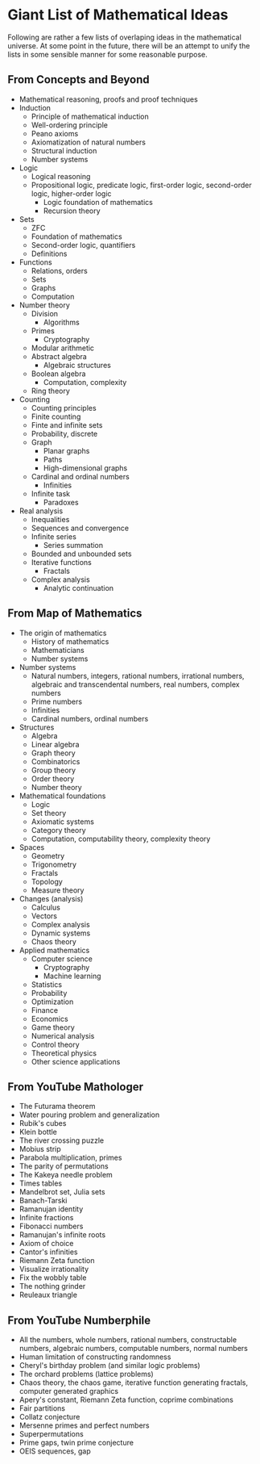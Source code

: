 # Giant List of Mathematical Ideas

Following are rather a few lists of overlaping ideas in the mathematical universe. At some point in the future, there will be an attempt to unify the lists in some sensible manner for some reasonable purpose.

## From Concepts and Beyond

- Mathematical reasoning, proofs and proof techniques
- Induction
  - Principle of mathematical induction
  - Well-ordering principle
  - Peano axioms
  - Axiomatization of natural numbers
  - Structural induction
  - Number systems
- Logic
  - Logical reasoning
  - Propositional logic, predicate logic, first-order logic, second-order logic, higher-order logic
    - Logic foundation of mathematics
    - Recursion theory
- Sets
  - ZFC
  - Foundation of mathematics
  - Second-order logic, quantifiers
  - Definitions
- Functions
  - Relations, orders
  - Sets
  - Graphs
  - Computation
- Number theory
  - Division
    - Algorithms
  - Primes
    - Cryptography
  - Modular arithmetic
  - Abstract algebra
    - Algebraic structures
  - Boolean algebra
    - Computation, complexity
  - Ring theory
- Counting
  - Counting principles
  - Finite counting
  - Finte and infinite sets
  - Probability, discrete
  - Graph
    - Planar graphs
    - Paths
    - High-dimensional graphs
  - Cardinal and ordinal numbers
    - Infinities
  - Infinite task
    - Paradoxes
- Real analysis
  - Inequalities
  - Sequences and convergence
  - Infinite series
    - Series summation
  - Bounded and unbounded sets
  - Iterative functions
    - Fractals
  - Complex analysis
    - Analytic continuation

## From Map of Mathematics

- The origin of mathematics
  - History of mathematics
  - Mathematicians
  - Number systems
- Number systems
  - Natural numbers, integers, rational numbers, irrational numbers, algebraic and transcendental numbers, real numbers, complex numbers
  - Prime numbers
  - Infinities
  - Cardinal numbers, ordinal numbers
- Structures
  - Algebra
  - Linear algebra
  - Graph theory
  - Combinatorics
  - Group theory
  - Order theory
  - Number theory
- Mathematical foundations
  - Logic
  - Set theory
  - Axiomatic systems
  - Category theory
  - Computation, computability theory, complexity theory
- Spaces
  - Geometry
  - Trigonometry
  - Fractals
  - Topology
  - Measure theory
- Changes (analysis)
  - Calculus
  - Vectors
  - Complex analysis
  - Dynamic systems
  - Chaos theory
- Applied mathematics
  - Computer science
    - Cryptography
    - Machine learning
  - Statistics
  - Probability
  - Optimization
  - Finance
  - Economics
  - Game theory
  - Numerical analysis
  - Control theory
  - Theoretical physics
  - Other science applications

## From YouTube Mathologer

- The Futurama theorem
- Water pouring problem and generalization
- Rubik's cubes
- Klein bottle
- The river crossing puzzle
- Mobius strip
- Parabola multiplication, primes
- The parity of permutations
- The Kakeya needle problem
- Times tables
- Mandelbrot set, Julia sets
- Banach-Tarski
- Ramanujan identity
- Infinite fractions
- Fibonacci numbers
- Ramanujan's infinite roots
- Axiom of choice
- Cantor's infinities
- Riemann Zeta function
- Visualize irrationality
- Fix the wobbly table
- The nothing grinder
- Reuleaux triangle

## From YouTube Numberphile

- All the numbers, whole numbers, rational numbers, constructable numbers, algebraic numbers, computable numbers, normal numbers
- Human limitation of constructing randomness
- Cheryl's birthday problem (and similar logic problems)
- The orchard problems (lattice problems)
- Chaos theory, the chaos game, iterative function generating fractals, computer generated graphics
- Apery's constant, Riemann Zeta function, coprime combinations
- Fair partitions
- Collatz conjecture
- Mersenne primes and perfect numbers
- Superpermutations
- Prime gaps, twin prime conjecture
- OEIS sequences, gap
